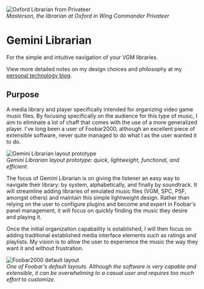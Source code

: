 ![Oxford Librarian from Privateer](https://mcgallag.github.io/masterson.gif)  
*Masterson, the librarian at Oxford in Wing Commander Privateer*

# Gemini Librarian

For the simple and intuitive navigation of your VGM libraries.

View more detailed notes on my design choices and philosophy at my [personal technology blog](http://gallagherdesign.net/2019/02/22/gemini-librarian-project-part-1/).

## Purpose

A media library and player specifically intended for organizing video game music files. By focusing specifically on the audience for this type of music, I aim to eliminate a lot of chaff that comes with the use of a more generalized player. I've long been a user of Foobar2000, although an excellent piece of extensible software, never quite managed to do what I as the user wanted it to do.

![Gemini Librarian layout prototype](https://mcgallag.github.io/gemini.png)  
*Gemini Librarian layout prototype: quick, lightweight, functional, and efficient.*

The focus of Gemini Librarian is on giving the listener an easy way to navigate their library: by system, alphabetically, and finally by soundtrack. It will streamline adding libraries of emulated music files (VGM, SPC, PSF, amongst others) and maintain this simple lightweight design. Rather than relying on the user to configure plugins and become and expert in Foobar's panel management, it will focus on quickly finding the music they desire and playing it.

Once the initial organization capabaility is established, I will then focus on adding traditional established media interface elements such as ratings and playlists. My vision is to allow the user to experience the music the way they want it and without frustration.

![Foobar2000 default layout](https://mcgallag.github.io/foobar.png)  
*One of Foobar's default layouts. Although the software is very capable and extensible, it can be overwhelming to a casual user and requires too much effort to customize.*
